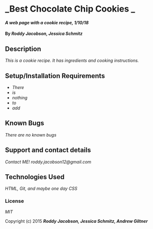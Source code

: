 # _Best Chocolate Chip Cookies _

#### _A web page with a cookie recipe, 1/10/18_

#### By _**Roddy Jacobson, Jessica Schmitz**_

## Description

_This is a cookie recipe. It has ingredients and cooking instructions._

## Setup/Installation Requirements

* _There_
* _is_
* _nothing_
* _to_
* _add_


## Known Bugs

_There are no known bugs_

## Support and contact details

_Contact ME! roddy.jacobson12@gmail.com_

## Technologies Used

_HTML, Git, and maybe one day CSS_

### License

*MIT*

Copyright (c) 2015 **_Roddy Jacobson, Jessica Schmitz, Andrew Giltner_**

